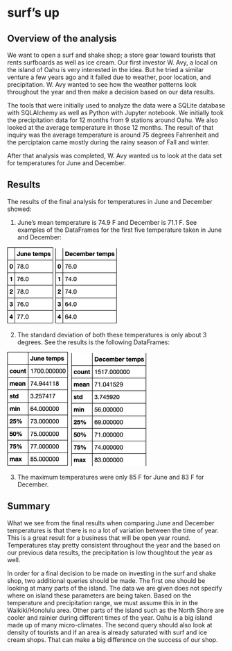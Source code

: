 # surf’s up

## Overview of the analysis
We want to open a surf and shake shop; a store gear toward tourists that rents surfboards as well as ice cream. Our first investor W. Avy, a local on the island of Oahu is very interested in the idea. But he tried a similar venture a few years ago and it failed due to weather,  poor location, and precipitation. W. Avy wanted to see how the weather patterns look throughout the year and then make a decision based on our data results. 

The tools that were initially used to analyze the data were a SQLite database with SQLAlchemy as well as Python with Jupyter notebook. We initially took the precipitation data for 12 months from 9 stations around Oahu. We also looked at the average temperature in those 12 months. The result of that inquiry was the average temperature is around 75 degrees Fahrenheit and the perciptaion came mostly during the rainy season of Fall and winter. 

After that analysis was completed, W. Avy wanted us to look at the data set for temperatures for June and December.  

## Results 

The results of the final analysis for temperatures in June and December showed:
1. June’s mean temperature is 74.9 F and December is 71.1 F. See examples of the DataFrames for the first five temperature taken in June and December:

![June](https://github.com/holleyvoegtle/surfs_up/blob/main/images/JuneTemps_head.png)
![December](https://github.com/holleyvoegtle/surfs_up/blob/main/images/DecTemps_head.png)


2. The standard deviation of both these temperatures is only about 3 degrees. See the results is the following DataFrames:

![Summary Stats for June](https://github.com/holleyvoegtle/surfs_up/blob/main/images/SummaryStatsJune.png)
![Summary Stats for December](https://github.com/holleyvoegtle/surfs_up/blob/main/images/SummaryStatsDec.png)


3. The maximum temperatures were only 85 F for June and 83 F for December.

## Summary 
What we see from the final results when comparing June and December temperatures is that there is no a lot of variation between the time of year. This is a great result for a business that will be open year round. Temperatures stay pretty consistent throughout the year and the based on our previous data results, the precipitation is low thoughtout the year as well. 

In order for a final decision to be made on investing in the surf and shake shop, two additional queries should be made. The first one should be looking at many parts of the island. The data we are given does not specify where on island these parameters are being taken. Based on the temperature and precipitation range, we must assume this in in the Waikiki/Honolulu area. Other parts of the island such as the North Shore are cooler and rainier during different times of the year. Oahu is a big island made up of many micro-climates. 
The second query should also look at density of tourists and if an area is already saturated with surf and ice cream shops. That can make a big difference on the success of our shop. 
